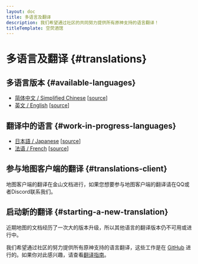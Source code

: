 ```yaml
---
layout: doc
title: 多语言及翻译
description: 我们希望通过社区的共同努力提供所有原神支持的语言翻译！
titleTemplate: 空荧酒馆
---
```


# 多语言及翻译 {#translations}

## 多语言版本 {#available-languages}

- [简体中文 / Simplified Chinese](index.md) [[source](https://github.com/kongying-tavern/docs/tree/next/src/)]
- [英文 / English](./en/index.md) [[source](https://github.com/kongying-tavern/docs/tree/next/src/en)]

## 翻译中的语言 {#work-in-progress-languages}

- [日本語 / Japanese](./ja/index.md) [[source](https://github.com/kongying-tavern/docs/tree/next/src/ja)]
- [法语 / French](./fr/index.md) [[source](https://github.com/kongying-tavern/docs/tree/next/src/fr)]

## 参与地图客户端的翻译 {#translations-client}

地图客户端的翻译在金山文档进行，如果您想要参与地图客户端的翻译请在QQ或者Discord联系我们。

## 启动新的翻译 {#starting-a-new-translation}

近期地图的文档经历了一次大的版本升级，所以其他语言的翻译版本仍不可用或进行中。

我们希望通过社区的努力提供所有原神支持的语言翻译，这些工作是在 [GitHub](https://github.com/kongying-tavern/docs/issues/242) 进行的。如果你对此感兴趣，请查看[翻译指南](https://github.com/kongying-tavern/docs/blob/next/.github/translation-guide.md)。
